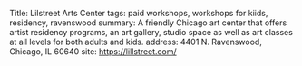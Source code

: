 Title: Lilstreet Arts Center
tags: paid workshops, workshops for kiids, residency, ravenswood
summary: A friendly Chicago art center that offers artist residency programs, an art gallery, studio space as well as art classes at all levels for both adults and kids.
address: 4401 N. Ravenswood, Chicago, IL 60640
site: https://lillstreet.com/